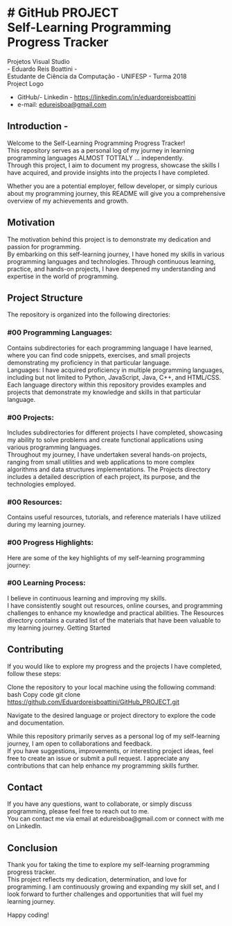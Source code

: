 <h1># GitHub PROJECT <br> Self-Learning Programming Progress Tracker</h1>
Projetos Visual Studio <br>
- Eduardo Reis Boattini - <br>
Estudante de Ciência da Computação - UNIFESP - Turma 2018
<br> Project Logo <br>

- GitHub/- Linkedin - https://linkedin.com/in/eduardoreisboattini
- e-mail: edureisboa@gmail.com

<h2>Introduction - </h2>
    Welcome to the Self-Learning Programming Progress Tracker! <br>
    This repository serves as a personal log of my journey in learning programming languages ALMOST TOTTALY ... independently. <br>
    Through this project, I aim to document my progress, showcase the skills I have acquired, and provide insights into the projects I have completed. 

Whether you are a potential employer, fellow developer, or simply curious about my programming journey, this README will give you a comprehensive overview of my achievements and growth.

<h2>Motivation</h2>
The motivation behind this project is to demonstrate my dedication and passion for programming. <br>
By embarking on this self-learning journey, I have honed my skills in various programming languages and technologies. 
Through continuous learning, practice, and hands-on projects, I have deepened my understanding and expertise in the world of programming.

<h2>Project Structure</h2>
The repository is organized into the following directories:

<h3>#00 Programming Languages:</h3> Contains subdirectories for each programming language I have learned, where you can find code snippets, exercises, and small projects demonstrating my proficiency in that particular language.<br>
    Languages: I have acquired proficiency in multiple programming languages, including but not limited to Python, JavaScript, Java, C++, and HTML/CSS. Each language directory within this repository provides examples and projects that demonstrate my knowledge and skills in that particular language.

<h3>#00 Projects:</h3> Includes subdirectories for different projects I have completed, showcasing my ability to solve problems and create functional applications using various programming languages.<br>
    Throughout my journey, I have undertaken several hands-on projects, ranging from small utilities and web applications to more complex algorithms and data structures implementations. The Projects directory includes a detailed description of each project, its purpose, and the technologies employed.

<h3>#00 Resources:</h3> Contains useful resources, tutorials, and reference materials I have utilized during my learning journey.

<h3>#00 Progress Highlights:</h3>
    Here are some of the key highlights of my self-learning programming journey:

<h3>#00 Learning Process:</h3> I believe in continuous learning and improving my skills.<br> I have consistently sought out resources, online courses, and programming challenges to enhance my knowledge and practical abilities. The Resources directory contains a curated list of the materials that have been valuable to my learning journey.
Getting Started

<h2>Contributing</h2>
If you would like to explore my progress and the projects I have completed, follow these steps:

Clone the repository to your local machine using the following command:
bash
Copy code
git clone https://github.com/Eduardoreisboattini/GitHub_PROJECT.git

Navigate to the desired language or project directory to explore the code and documentation.


While this repository primarily serves as a personal log of my self-learning journey, I am open to collaborations and feedback.<br> If you have suggestions, improvements, or interesting project ideas, feel free to create an issue or submit a pull request. I appreciate any contributions that can help enhance my programming skills further.

<h2>Contact</h2>
If you have any questions, want to collaborate, or simply discuss programming, please feel free to reach out to me.<br> You can contact me via email at edureisboa@gmail.com or connect with me on LinkedIn.

<h2>Conclusion</h2>
Thank you for taking the time to explore my self-learning programming progress tracker. <br>
This project reflects my dedication, determination, and love for programming. I am continuously growing and expanding my skill set, and I look forward to further challenges and opportunities that will fuel my learning journey.

Happy coding!
